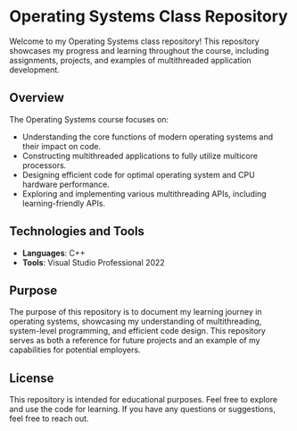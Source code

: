 # Operating Systems Class Repository
Welcome to my Operating Systems class repository! 
This repository showcases my progress and learning throughout the course, including assignments, projects, and examples of multithreaded application development.

## Overview
The Operating Systems course focuses on:
- Understanding the core functions of modern operating systems and their impact on code.
- Constructing multithreaded applications to fully utilize multicore processors.
- Designing efficient code for optimal operating system and CPU hardware performance.
- Exploring and implementing various multithreading APIs, including learning-friendly APIs.

## Technologies and Tools
- **Languages**: C++
- **Tools**: Visual Studio Professional 2022

## Purpose
The purpose of this repository is to document my learning journey in operating systems, showcasing my understanding of multithreading, system-level programming, and efficient code design. This repository serves as both a reference for future projects and an example of my capabilities for potential employers.

## License
This repository is intended for educational purposes. 
Feel free to explore and use the code for learning. 
If you have any questions or suggestions, feel free to reach out.
